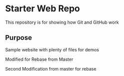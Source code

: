 # Starter Web Repo

This repository is for showing how Git and GitHub work

## Purpose

Sample website with plenty of files for demos

Modified for Rebase from Master

Second Modification from master for rebase
